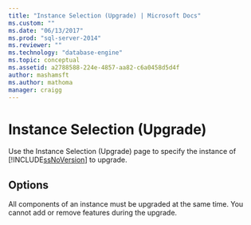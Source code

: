 ```yaml
---
title: "Instance Selection (Upgrade) | Microsoft Docs"
ms.custom: ""
ms.date: "06/13/2017"
ms.prod: "sql-server-2014"
ms.reviewer: ""
ms.technology: "database-engine"
ms.topic: conceptual
ms.assetid: a2788588-224e-4857-aa82-c6a0458d5d4f
author: mashamsft
ms.author: mathoma
manager: craigg
---
```

# Instance Selection (Upgrade)
  Use the Instance Selection (Upgrade) page to specify the instance of [!INCLUDE[ssNoVersion](../../includes/ssnoversion-md.md)] to upgrade.  
  
## Options  
 All components of an instance must be upgraded at the same time. You cannot add or remove features during the upgrade.  
  
  
